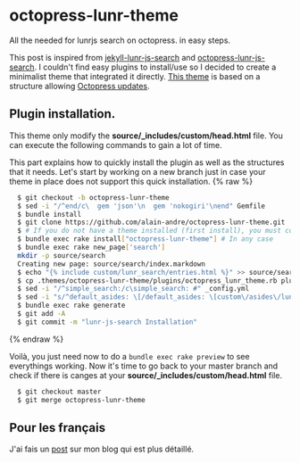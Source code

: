 octopress-lunr-theme
====================

All the needed for lunrjs search on octopress. in easy steps.

This post is inspired from [jekyll-lunr-js-search](https://github.com/slashdotdash/jekyll-lunr-js-search) and [octopress-lunr-js-search](https://github.com/yortz/octopress-lunr-js-search/blob/master/plugins/search_generator.rb). I couldn't find easy plugins to install/use so I decided to create a minimalist theme that integrated it directly. [This theme](https://github.com/alain-andre/octopress-lunr-theme) is based on a structure allowing [Octopress updates](http://octopress.org/docs/updating/).

## Plugin installation.
This theme only modify the **source/_includes/custom/head.html** file.
You can execute the following commands to gain a lot of time.

This part explains how to quickly install the plugin as well as the structures that it needs. Let's start by working on a new branch just in case your theme in place does not support this quick installation.
{% raw %}
```bash Plugin installation
  $ git checkout -b octopress-lunr-theme
  $ sed -i "/^end/c\  gem 'json'\n  gem 'nokogiri'\nend" Gemfile
  $ bundle install
  $ git clone https://github.com/alain-andre/octopress-lunr-theme.git .themes/octopress-lunr-theme
  $ # If you do not have a theme installed (first install), you must command : bundle exec rake install
  $ bundle exec rake install["octopress-lunr-theme"] # In any case
  $ bundle exec rake new_page['search']
  mkdir -p source/search
  Creating new page: source/search/index.markdown
  $ echo "{% include custom/lunr_search/entries.html %}" >> source/search/index.markdown
  $ cp .themes/octopress-lunr-theme/plugins/octopress_lunr_theme.rb plugins/octopress_lunr_theme.rb
  $ sed -i "/^simple_search:/c\simple_search: #" _config.yml
  $ sed -i "s/^default_asides: \[/default_asides: \[custom\/asides\/lunr_search.html, /" _config.yml
  $ bundle exec rake generate
  $ git add -A
  $ git commit -m "lunr-js-search Installation"
```
{% endraw %}

Voilà, you just need now to do a `bundle exec rake preview` to see everythings working. Now it's time to go back to your master branch and check if there is canges at your **source/_includes/custom/head.html** file.
```bash
  $ git checkout master
  $ git merge octopress-lunr-theme
```

## Pour les français
J'ai fais un [post](http://alain-andre.fr/blog/2014/04/24/installer-lunr-search-sur-octopress/) sur mon blog qui est plus détaillé.
